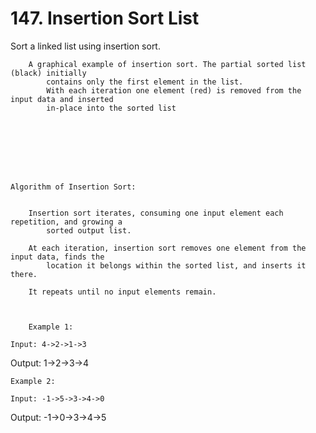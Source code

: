 # 147. Insertion Sort List

Sort a linked list using insertion sort.

    
    

    
        A graphical example of insertion sort. The partial sorted list (black) initially
            contains only the first element in the list.
            With each iteration one element (red) is removed from the input data and inserted
            in-place into the sorted list
        
        
         
    

    
    

    Algorithm of Insertion Sort:

    
        Insertion sort iterates, consuming one input element each repetition, and growing a
            sorted output list.
        
        At each iteration, insertion sort removes one element from the input data, finds the
            location it belongs within the sorted list, and inserts it there.
        
        It repeats until no input elements remain.
    

    
        Example 1:

    Input: 4->2->1->3
Output: 1->2->3->4

    Example 2:

    Input: -1->5->3->4->0
Output: -1->0->3->4->5